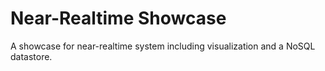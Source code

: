 # Near-Realtime Showcase

A showcase for near-realtime system including visualization and a NoSQL datastore.
